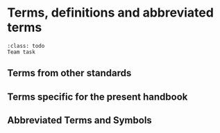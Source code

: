 # Terms, definitions and abbreviated terms
```{admonition} Todo
:class: todo
Team task
```

## Terms from other standards


## Terms specific for the present handbook



## Abbreviated Terms and Symbols

